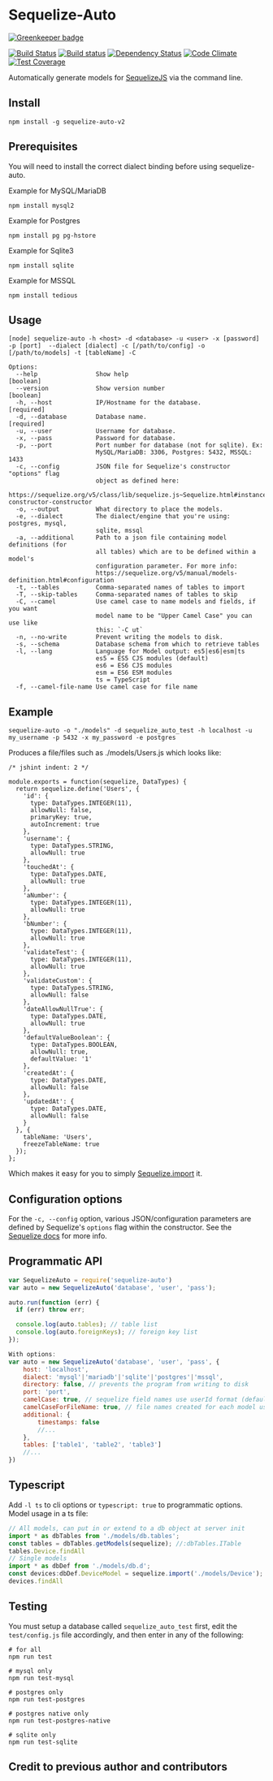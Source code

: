 # Sequelize-Auto

[![Greenkeeper badge](https://badges.greenkeeper.io/sequelize/sequelize-auto.svg)](https://greenkeeper.io/)

[![Build Status](http://img.shields.io/travis/sequelize/sequelize-auto/master.svg)](https://travis-ci.org/sequelize/sequelize-auto) [![Build status](https://ci.appveyor.com/api/projects/status/bf9lb89rmpj6iveb?svg=true)](https://ci.appveyor.com/project/durango/sequelize-auto) [![Dependency Status](https://david-dm.org/sequelize/sequelize-auto.svg)](https://david-dm.org/sequelize/sequelize-auto) [![Code Climate](https://codeclimate.com/github/sequelize/sequelize-auto/badges/gpa.svg)](https://codeclimate.com/github/sequelize/sequelize-auto) [![Test Coverage](https://codeclimate.com/github/sequelize/sequelize-auto/badges/coverage.svg)](https://codeclimate.com/github/sequelize/sequelize-auto/coverage)

Automatically generate models for [SequelizeJS](https://github.com/sequelize/sequelize) via the command line.

## Install

    npm install -g sequelize-auto-v2

## Prerequisites

You will need to install the correct dialect binding before using sequelize-auto.

Example for MySQL/MariaDB

`npm install mysql2`

Example for Postgres

`npm install pg pg-hstore`

Example for Sqlite3

`npm install sqlite`

Example for MSSQL

`npm install tedious`

## Usage

    [node] sequelize-auto -h <host> -d <database> -u <user> -x [password] -p [port]  --dialect [dialect] -c [/path/to/config] -o [/path/to/models] -t [tableName] -C

    Options:
      --help                Show help                                     [boolean]
      --version             Show version number                           [boolean]
      -h, --host            IP/Hostname for the database.                [required]
      -d, --database        Database name.                               [required]
      -u, --user            Username for database.
      -x, --pass            Password for database.
      -p, --port            Port number for database (not for sqlite). Ex:
                            MySQL/MariaDB: 3306, Postgres: 5432, MSSQL: 1433
      -c, --config          JSON file for Sequelize's constructor "options" flag
                            object as defined here:
                            https://sequelize.org/v5/class/lib/sequelize.js~Sequelize.html#instance-constructor-constructor
      -o, --output          What directory to place the models.
      -e, --dialect         The dialect/engine that you're using: postgres, mysql,
                            sqlite, mssql
      -a, --additional      Path to a json file containing model definitions (for
                            all tables) which are to be defined within a model's
                            configuration parameter. For more info: 
                            https://sequelize.org/v5/manual/models-definition.html#configuration
      -t, --tables          Comma-separated names of tables to import
      -T, --skip-tables     Comma-separated names of tables to skip
      -C, --camel           Use camel case to name models and fields, if you want
                            model name to be "Upper Camel Case" you can use like
                            this: `-C ut`
      -n, --no-write        Prevent writing the models to disk.
      -s, --schema          Database schema from which to retrieve tables
      -l, --lang            Language for Model output: es5|es6|esm|ts
                            es5 = ES5 CJS modules (default)
                            es6 = ES6 CJS modules
                            esm = ES6 ESM modules
                            ts = TypeScript
      -f, --camel-file-name Use camel case for file name


## Example

    sequelize-auto -o "./models" -d sequelize_auto_test -h localhost -u my_username -p 5432 -x my_password -e postgres

Produces a file/files such as ./models/Users.js which looks like:

    /* jshint indent: 2 */

    module.exports = function(sequelize, DataTypes) {
      return sequelize.define('Users', {
        'id': {
          type: DataTypes.INTEGER(11),
          allowNull: false,
          primaryKey: true,
          autoIncrement: true
        },
        'username': {
          type: DataTypes.STRING,
          allowNull: true
        },
        'touchedAt': {
          type: DataTypes.DATE,
          allowNull: true
        },
        'aNumber': {
          type: DataTypes.INTEGER(11),
          allowNull: true
        },
        'bNumber': {
          type: DataTypes.INTEGER(11),
          allowNull: true
        },
        'validateTest': {
          type: DataTypes.INTEGER(11),
          allowNull: true
        },
        'validateCustom': {
          type: DataTypes.STRING,
          allowNull: false
        },
        'dateAllowNullTrue': {
          type: DataTypes.DATE,
          allowNull: true
        },
        'defaultValueBoolean': {
          type: DataTypes.BOOLEAN,
          allowNull: true,
          defaultValue: '1'
        },
        'createdAt': {
          type: DataTypes.DATE,
          allowNull: false
        },
        'updatedAt': {
          type: DataTypes.DATE,
          allowNull: false
        }
      }, {
        tableName: 'Users',
        freezeTableName: true
      });
    };


Which makes it easy for you to simply [Sequelize.import](http://docs.sequelizejs.com/en/latest/docs/models-definition/#import) it.

## Configuration options

For the `-c, --config` option, various JSON/configuration parameters are defined by Sequelize's `options` flag within the constructor. See the [Sequelize docs](https://sequelize.org/master/class/lib/sequelize.js~Sequelize.html#instance-constructor-constructor) for more info.

## Programmatic API

```js
var SequelizeAuto = require('sequelize-auto')
var auto = new SequelizeAuto('database', 'user', 'pass');

auto.run(function (err) {
  if (err) throw err;

  console.log(auto.tables); // table list
  console.log(auto.foreignKeys); // foreign key list
});

With options:
var auto = new SequelizeAuto('database', 'user', 'pass', {
    host: 'localhost',
    dialect: 'mysql'|'mariadb'|'sqlite'|'postgres'|'mssql',
    directory: false, // prevents the program from writing to disk
    port: 'port',
    camelCase: true, // sequelize field names use userId format (default is user_id) for db columns named as user_id 
    camelCaseForFileName: true, // file names created for each model use camelCase.js not snake_case.js
    additional: {
        timestamps: false
        //...
    },
    tables: ['table1', 'table2', 'table3']
    //...
})
```

## Typescript

Add `-l ts` to cli options or `typescript: true` to programmatic options. Model usage in a ts file:

```js
// All models, can put in or extend to a db object at server init
import * as dbTables from './models/db.tables';
const tables = dbTables.getModels(sequelize); //:dbTables.ITable
tables.Device.findAll
// Single models
import * as dbDef from './models/db.d';
const devices:dbDef.DeviceModel = sequelize.import('./models/Device');
devices.findAll
```

## Testing

You must setup a database called `sequelize_auto_test` first, edit the `test/config.js` file accordingly, and then enter in any of the following:

    # for all
    npm run test

    # mysql only
    npm run test-mysql

    # postgres only
    npm run test-postgres

    # postgres native only
    npm run test-postgres-native

    # sqlite only
    npm run test-sqlite


## Credit to previous author and contributors
